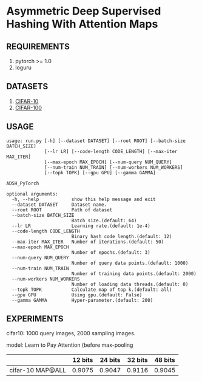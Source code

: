 # Asymmetric Deep Supervised Hashing With Attention Maps

## REQUIREMENTS
1. pytorch >= 1.0
2. loguru

## DATASETS
1. [CIFAR-10](http://www.cs.toronto.edu/~kriz/cifar-10-python.tar.gz)
1. [CIFAR-100](http://www.cs.toronto.edu/~kriz/cifar-100-python.tar.gz)

## USAGE
```
usage: run.py [-h] [--dataset DATASET] [--root ROOT] [--batch-size BATCH_SIZE]
              [--lr LR] [--code-length CODE_LENGTH] [--max-iter MAX_ITER]
              [--max-epoch MAX_EPOCH] [--num-query NUM_QUERY]
              [--num-train NUM_TRAIN] [--num-workers NUM_WORKERS]
              [--topk TOPK] [--gpu GPU] [--gamma GAMMA]

ADSH_PyTorch

optional arguments:
  -h, --help            show this help message and exit
  --dataset DATASET     Dataset name.
  --root ROOT           Path of dataset
  --batch-size BATCH_SIZE
                        Batch size.(default: 64)
  --lr LR               Learning rate.(default: 1e-4)
  --code-length CODE_LENGTH
                        Binary hash code length.(default: 12)
  --max-iter MAX_ITER   Number of iterations.(default: 50)
  --max-epoch MAX_EPOCH
                        Number of epochs.(default: 3)
  --num-query NUM_QUERY
                        Number of query data points.(default: 1000)
  --num-train NUM_TRAIN
                        Number of training data points.(default: 2000)
  --num-workers NUM_WORKERS
                        Number of loading data threads.(default: 0)
  --topk TOPK           Calculate map of top k.(default: all)
  --gpu GPU             Using gpu.(default: False)
  --gamma GAMMA         Hyper-parameter.(default: 200)
  ```

## EXPERIMENTS
cifar10: 1000 query images, 2000 sampling images.

model: Learn to Pay Attention (before max-pooling

 | | 12 bits | 24 bits | 32 bits | 48 bits 
   :-:   |  :-:    |   :-:   |   :-:   |   :-:     
cifar-10 MAP@ALL | 0.9075 | 0.9047 | 0.9116 | 0.9045
